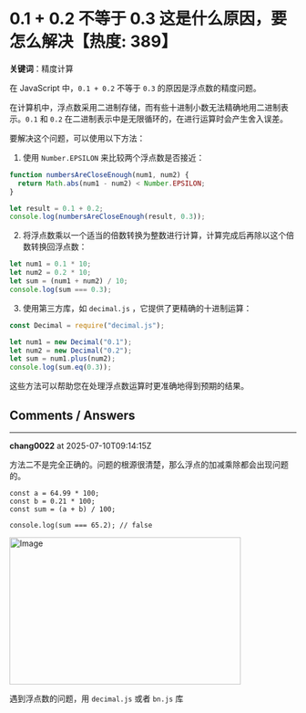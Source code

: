 # 0.1 + 0.2 不等于 0.3 这是什么原因，要怎么解决【热度: 389】

**关键词**：精度计算

在 JavaScript 中，`0.1 + 0.2` 不等于 `0.3` 的原因是浮点数的精度问题。

在计算机中，浮点数采用二进制存储，而有些十进制小数无法精确地用二进制表示。`0.1` 和 `0.2` 在二进制表示中是无限循环的，在进行运算时会产生舍入误差。

要解决这个问题，可以使用以下方法：

1. 使用 `Number.EPSILON` 来比较两个浮点数是否接近：

```javascript
function numbersAreCloseEnough(num1, num2) {
  return Math.abs(num1 - num2) < Number.EPSILON;
}

let result = 0.1 + 0.2;
console.log(numbersAreCloseEnough(result, 0.3));
```

2. 将浮点数乘以一个适当的倍数转换为整数进行计算，计算完成后再除以这个倍数转换回浮点数：

```javascript
let num1 = 0.1 * 10;
let num2 = 0.2 * 10;
let sum = (num1 + num2) / 10;
console.log(sum === 0.3);
```

3. 使用第三方库，如 `decimal.js` ，它提供了更精确的十进制运算：

```javascript
const Decimal = require("decimal.js");

let num1 = new Decimal("0.1");
let num2 = new Decimal("0.2");
let sum = num1.plus(num2);
console.log(sum.eq(0.3));
```

这些方法可以帮助您在处理浮点数运算时更准确地得到预期的结果。


## Comments / Answers

---

**chang0022** at 2025-07-10T09:14:15Z

方法二不是完全正确的。问题的根源很清楚，那么浮点的加减乘除都会出现问题的。
```
const a = 64.99 * 100;
const b = 0.21 * 100;
const sum = (a + b) / 100;

console.log(sum === 65.2); // false
```

<img width="406" height="258" alt="Image" src="https://github.com/user-attachments/assets/fd6e6bdc-8464-4910-a667-0f2d11dfda4e" />

遇到浮点数的问题，用 `decimal.js` 或者 `bn.js` 库